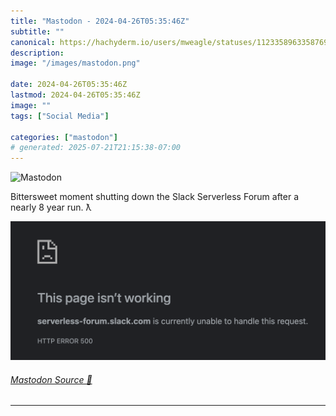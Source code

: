 ```yaml
---
title: "Mastodon - 2024-04-26T05:35:46Z"
subtitle: ""
canonical: https://hachyderm.io/users/mweagle/statuses/112335896335876934
description:
image: "/images/mastodon.png"

date: 2024-04-26T05:35:46Z
lastmod: 2024-04-26T05:35:46Z
image: ""
tags: ["Social Media"]

categories: ["mastodon"]
# generated: 2025-07-21T21:15:38-07:00
---
```

![Mastodon](/images/mastodon.png)

<p>Bittersweet moment shutting down the Slack Serverless Forum after a nearly 8 year run.  ƛ</p>

![](70f316e9dadf3306.png)

###### [Mastodon Source 🐘](https://hachyderm.io/@mweagle/112335896335876934)

___
